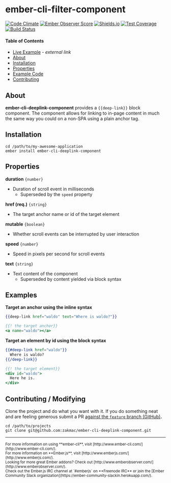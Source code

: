 # ember-cli-filter-component

[![Code Climate](https://codeclimate.com/github/zakmac/ember-cli-deeplink-component/badges/gpa.svg)](https://codeclimate.com/github/zakmac/ember-cli-deeplink-component)
[![Ember Observer Score](http://emberobserver.com/badges/ember-cli-deeplink-component.svg)](http://emberobserver.com/addons/ember-cli-deeplink-component)
[![Shields.io](https://img.shields.io/badge/tests-38%2F38-brightgreen.svg)](http://shields.io)
[![Test Coverage](https://codeclimate.com/github/zakmac/ember-cli-deeplink-component/badges/coverage.svg)](https://codeclimate.com/github/zakmac/ember-cli-deeplink-component/coverage)
[![Build Status](https://travis-ci.org/zakmac/ember-cli-deeplink-component.svg?branch=feature)](https://travis-ci.org/zakmac/ember-cli-deeplink-component)

#### Table of Contents

- [Live Example](http://www.zakmac.com/ember-demos/deeplink-component) _- external link_
- <a href="#user-content-about">About</a>
- <a href="#user-content-installation">Installation</a>
- <a href="#user-content-properties">Properties</a>
- <a href="#user-content-example">Example Code</a>
- <a href="#user-content-contributing-modifying">Contributing</a>

## About

<strong>ember-cli-deeplink-component</strong> provides a <code>{{deep-link}}</code> block component. The component allows for linking to in-page content in much the same way you could on a non-SPA using a plain anchor tag.

## Installation

```shell
cd /path/to/my-awesome-application
ember install ember-cli-deeplink-component
```

## Properties

**duration** `{number}`
- Duration of scroll event in milliseconds
  - Superseded by the `speed` property

**href (req.)** `{string}`
- The target anchor name or id of the target element

**mutable** `{boolean}`
- Whether scroll events can be interrupted by user interaction

**speed** `{number}`
- Speed in pixels per second for scroll events

**text** `{string}`
- Text content of the component
  - Superseded by content yielded via block syntax

## Examples

**Target an anchor using the inline syntax**
```handlebars
{{deep-link href="waldo" text="Where is waldo?"}}

{{! the target anchor}}
<a name="waldo"></a>
```

**Target an element by id using the block syntax**
```handlebars
{{#deep-link href="waldo"}}
  Where is waldo?
{{/deep-link}}

{{! the target element}}
<div id="waldo">
  Here he is.
</div>
```

## Contributing / Modifying

Clone the project and do what you want with it. If you do something neat and are feeling generous submit a PR [against the `feature` branch (GitHub)](https://github.com/zakmac/ember-cli-deeplink-component/tree/feature)**.**

```shell
cd /path/to/projects
git clone git@github.com:zakmac/ember-cli-deeplink-component.git
```

---
<small>
For more information on using **ember-cli**, visit [http://www.ember-cli.com/](http://www.ember-cli.com/).<br>
For more information on **Ember.js**, visit [http://www.emberjs.com/](http://www.emberjs.com/).<br>
Looking for more great Ember addons? Check out [http://www.emberobserver.com/](http://www.emberobserver.com/).<br>
Check out the Ember.js IRC channel at `#emberjs` on **Freenode IRC** or join the [Ember Community Slack organization](https://ember-community-slackin.herokuapp.com/).
</small>
